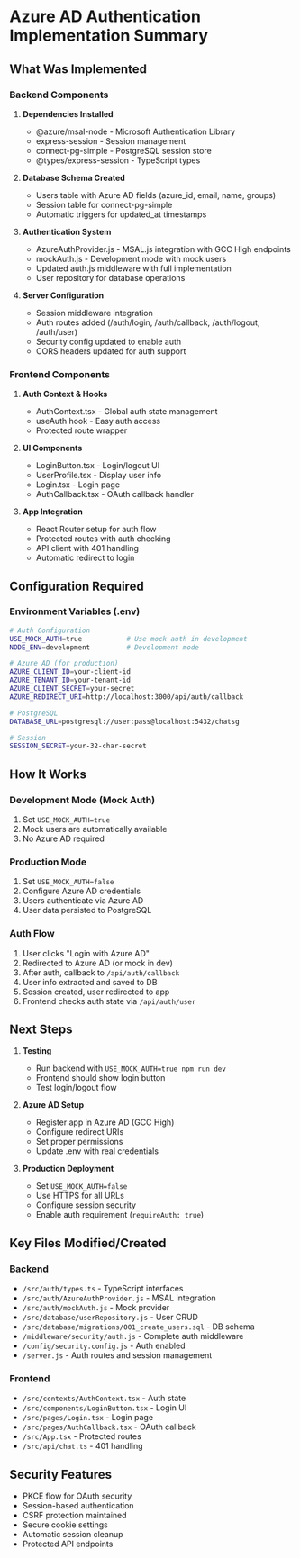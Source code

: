 # Azure AD Authentication Implementation Summary

## What Was Implemented

### Backend Components
1. **Dependencies Installed**
   - @azure/msal-node - Microsoft Authentication Library
   - express-session - Session management
   - connect-pg-simple - PostgreSQL session store
   - @types/express-session - TypeScript types

2. **Database Schema Created**
   - Users table with Azure AD fields (azure_id, email, name, groups)
   - Session table for connect-pg-simple
   - Automatic triggers for updated_at timestamps

3. **Authentication System**
   - AzureAuthProvider.js - MSAL.js integration with GCC High endpoints
   - mockAuth.js - Development mode with mock users
   - Updated auth.js middleware with full implementation
   - User repository for database operations

4. **Server Configuration**
   - Session middleware integration
   - Auth routes added (/auth/login, /auth/callback, /auth/logout, /auth/user)
   - Security config updated to enable auth
   - CORS headers updated for auth support

### Frontend Components
1. **Auth Context & Hooks**
   - AuthContext.tsx - Global auth state management
   - useAuth hook - Easy auth access
   - Protected route wrapper

2. **UI Components**
   - LoginButton.tsx - Login/logout UI
   - UserProfile.tsx - Display user info
   - Login.tsx - Login page
   - AuthCallback.tsx - OAuth callback handler

3. **App Integration**
   - React Router setup for auth flow
   - Protected routes with auth checking
   - API client with 401 handling
   - Automatic redirect to login

## Configuration Required

### Environment Variables (.env)
```bash
# Auth Configuration
USE_MOCK_AUTH=true           # Use mock auth in development
NODE_ENV=development         # Development mode

# Azure AD (for production)
AZURE_CLIENT_ID=your-client-id
AZURE_TENANT_ID=your-tenant-id
AZURE_CLIENT_SECRET=your-secret
AZURE_REDIRECT_URI=http://localhost:3000/api/auth/callback

# PostgreSQL
DATABASE_URL=postgresql://user:pass@localhost:5432/chatsg

# Session
SESSION_SECRET=your-32-char-secret
```

## How It Works

### Development Mode (Mock Auth)
1. Set `USE_MOCK_AUTH=true`
2. Mock users are automatically available
3. No Azure AD required

### Production Mode
1. Set `USE_MOCK_AUTH=false`
2. Configure Azure AD credentials
3. Users authenticate via Azure AD
4. User data persisted to PostgreSQL

### Auth Flow
1. User clicks "Login with Azure AD"
2. Redirected to Azure AD (or mock in dev)
3. After auth, callback to `/api/auth/callback`
4. User info extracted and saved to DB
5. Session created, user redirected to app
6. Frontend checks auth state via `/api/auth/user`

## Next Steps

1. **Testing**
   - Run backend with `USE_MOCK_AUTH=true npm run dev`
   - Frontend should show login button
   - Test login/logout flow

2. **Azure AD Setup**
   - Register app in Azure AD (GCC High)
   - Configure redirect URIs
   - Set proper permissions
   - Update .env with real credentials

3. **Production Deployment**
   - Set `USE_MOCK_AUTH=false`
   - Use HTTPS for all URLs
   - Configure session security
   - Enable auth requirement (`requireAuth: true`)

## Key Files Modified/Created

### Backend
- `/src/auth/types.ts` - TypeScript interfaces
- `/src/auth/AzureAuthProvider.js` - MSAL integration
- `/src/auth/mockAuth.js` - Mock provider
- `/src/database/userRepository.js` - User CRUD
- `/src/database/migrations/001_create_users.sql` - DB schema
- `/middleware/security/auth.js` - Complete auth middleware
- `/config/security.config.js` - Auth enabled
- `/server.js` - Auth routes and session management

### Frontend
- `/src/contexts/AuthContext.tsx` - Auth state
- `/src/components/LoginButton.tsx` - Login UI
- `/src/pages/Login.tsx` - Login page
- `/src/pages/AuthCallback.tsx` - OAuth callback
- `/src/App.tsx` - Protected routes
- `/src/api/chat.ts` - 401 handling

## Security Features
- PKCE flow for OAuth security
- Session-based authentication
- CSRF protection maintained
- Secure cookie settings
- Automatic session cleanup
- Protected API endpoints